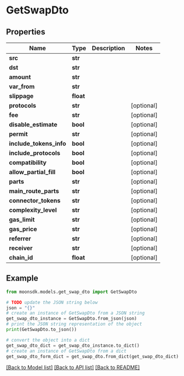 # GetSwapDto


## Properties

Name | Type | Description | Notes
------------ | ------------- | ------------- | -------------
**src** | **str** |  | 
**dst** | **str** |  | 
**amount** | **str** |  | 
**var_from** | **str** |  | 
**slippage** | **float** |  | 
**protocols** | **str** |  | [optional] 
**fee** | **str** |  | [optional] 
**disable_estimate** | **bool** |  | [optional] 
**permit** | **str** |  | [optional] 
**include_tokens_info** | **bool** |  | [optional] 
**include_protocols** | **bool** |  | [optional] 
**compatibility** | **bool** |  | [optional] 
**allow_partial_fill** | **bool** |  | [optional] 
**parts** | **str** |  | [optional] 
**main_route_parts** | **str** |  | [optional] 
**connector_tokens** | **str** |  | [optional] 
**complexity_level** | **str** |  | [optional] 
**gas_limit** | **str** |  | [optional] 
**gas_price** | **str** |  | [optional] 
**referrer** | **str** |  | [optional] 
**receiver** | **str** |  | [optional] 
**chain_id** | **float** |  | [optional] 

## Example

```python
from moonsdk.models.get_swap_dto import GetSwapDto

# TODO update the JSON string below
json = "{}"
# create an instance of GetSwapDto from a JSON string
get_swap_dto_instance = GetSwapDto.from_json(json)
# print the JSON string representation of the object
print(GetSwapDto.to_json())

# convert the object into a dict
get_swap_dto_dict = get_swap_dto_instance.to_dict()
# create an instance of GetSwapDto from a dict
get_swap_dto_form_dict = get_swap_dto.from_dict(get_swap_dto_dict)
```
[[Back to Model list]](../README.md#documentation-for-models) [[Back to API list]](../README.md#documentation-for-api-endpoints) [[Back to README]](../README.md)


